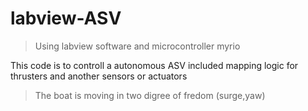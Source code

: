 # labview-ASV
>Using labview software and microcontroller myrio 

This code is to controll a autonomous ASV included mapping logic for thrusters and another sensors or actuators

>The boat is moving in two digree of fredom (surge,yaw)
